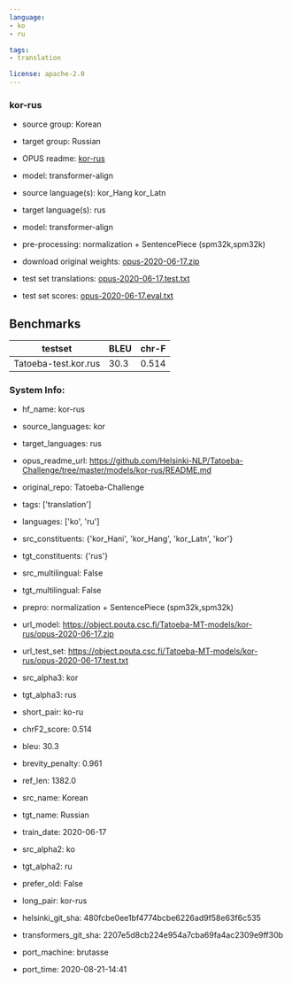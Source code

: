 ```yaml
---
language: 
- ko
- ru

tags:
- translation

license: apache-2.0
---
```


### kor-rus

* source group: Korean 
* target group: Russian 
*  OPUS readme: [kor-rus](https://github.com/Helsinki-NLP/Tatoeba-Challenge/tree/master/models/kor-rus/README.md)

*  model: transformer-align
* source language(s): kor_Hang kor_Latn
* target language(s): rus
* model: transformer-align
* pre-processing: normalization + SentencePiece (spm32k,spm32k)
* download original weights: [opus-2020-06-17.zip](https://object.pouta.csc.fi/Tatoeba-MT-models/kor-rus/opus-2020-06-17.zip)
* test set translations: [opus-2020-06-17.test.txt](https://object.pouta.csc.fi/Tatoeba-MT-models/kor-rus/opus-2020-06-17.test.txt)
* test set scores: [opus-2020-06-17.eval.txt](https://object.pouta.csc.fi/Tatoeba-MT-models/kor-rus/opus-2020-06-17.eval.txt)

## Benchmarks

| testset               | BLEU  | chr-F |
|-----------------------|-------|-------|
| Tatoeba-test.kor.rus 	| 30.3 	| 0.514 |


### System Info: 
- hf_name: kor-rus

- source_languages: kor

- target_languages: rus

- opus_readme_url: https://github.com/Helsinki-NLP/Tatoeba-Challenge/tree/master/models/kor-rus/README.md

- original_repo: Tatoeba-Challenge

- tags: ['translation']

- languages: ['ko', 'ru']

- src_constituents: {'kor_Hani', 'kor_Hang', 'kor_Latn', 'kor'}

- tgt_constituents: {'rus'}

- src_multilingual: False

- tgt_multilingual: False

- prepro:  normalization + SentencePiece (spm32k,spm32k)

- url_model: https://object.pouta.csc.fi/Tatoeba-MT-models/kor-rus/opus-2020-06-17.zip

- url_test_set: https://object.pouta.csc.fi/Tatoeba-MT-models/kor-rus/opus-2020-06-17.test.txt

- src_alpha3: kor

- tgt_alpha3: rus

- short_pair: ko-ru

- chrF2_score: 0.514

- bleu: 30.3

- brevity_penalty: 0.961

- ref_len: 1382.0

- src_name: Korean

- tgt_name: Russian

- train_date: 2020-06-17

- src_alpha2: ko

- tgt_alpha2: ru

- prefer_old: False

- long_pair: kor-rus

- helsinki_git_sha: 480fcbe0ee1bf4774bcbe6226ad9f58e63f6c535

- transformers_git_sha: 2207e5d8cb224e954a7cba69fa4ac2309e9ff30b

- port_machine: brutasse

- port_time: 2020-08-21-14:41